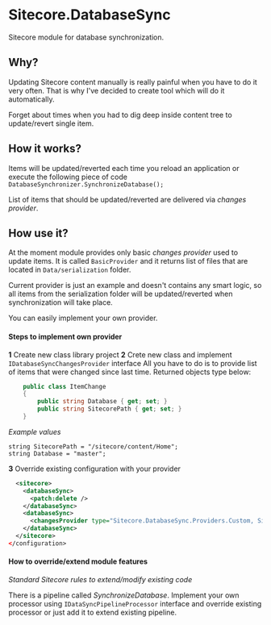 # Sitecore.DatabaseSync
Sitecore module for database synchronization. 


## Why?
Updating Sitecore content manually is really painful when you have to do it very often.
That is why I've decided to create tool which will do it automatically. 

Forget about times when you had to dig deep inside content tree to update/revert single item.


## How it works?
Items will be updated/reverted each time you reload an application or execute the following piece of code `DatabaseSynchronizer.SynchronizeDatabase();`

List of items that should be updated/reverted are delivered via *changes provider*. 

## How use it?
At the moment module provides only basic *changes provider* used to update items. It is called `BasicProvider` and it returns list of files that are located in `Data/serialization` folder.

Current provider is just an example and doesn't contains any smart logic, so all items from the serialization folder will be updated/reverted when synchronization will take place.

You can easily implement your own provider.

#### Steps to implement own provider
**1**  Create new class library project
**2**  Crete new class and implement `IDatabaseSyncChangesProvider` interface
All you have to do is to provide list of items that were changed since last time. Returned objects type below:
```csharp
    public class ItemChange
    {
        public string Database { get; set; }
        public string SitecorePath { get; set; }
    }
```
*Example values*
```
string SitecorePath = "/sitecore/content/Home";
string Database = "master";
```
**3**  Override existing configuration with your provider
```xml
  <sitecore>
    <databaseSync>
      <patch:delete />
    </databaseSync>
    <databaseSync>
      <changesProvider type="Sitecore.DatabaseSync.Providers.Custom, Sitecore.DatabaseSync.CustomProviders"/>
    </databaseSync>
  </sitecore>
</configuration>
 ```


#### How to override/extend module features
*Standard Sitecore rules to extend/modify existing code*

There is a pipeline called *SynchronizeDatabase*. 
Implement your own processor using `IDataSyncPipelineProcessor` interface and override existing processor or just add it to extend existing pipeline.